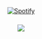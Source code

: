 

<div align="center">
  <a href="https://open.spotify.com/user/miglenay">
    <img src="https://spotify-recently-played-readme.vercel.app/api?user=miglenay&count=5&unique=true" alt=Spotify recently played  />
  </a>
</div>

###

<div align="center">
  <img src="https://profile-counter.glitch.me/miglenay/count.svg?"  />
</div>
